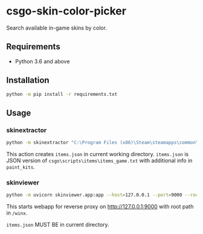 # csgo-skin-color-picker

Search available in-game skins by color.

## Requirements

- Python 3.6 and above

## Installation

```bash
python -m pip install -r requirements.txt
```

## Usage

### skinextractor

```bash
python -m skinextractor "C:\Program Files (x86)\Steam\steamapps\common\Counter-Strike Global Offensive"
```

This action creates `items.json` in current working directory. `items.json` is JSON version of `csgo\scripts\items\items_game.txt` with additional info in `paint_kits`.

### skinviewer

```bash
python -m uvicorn skinviewer.app:app --host=127.0.0.1 --port=9000 --root-path /winx
```

This starts webapp for reverse proxy on http://127.0.0.1:9000 with root path in `/winx`.

`items.json` MUST BE in current directory.